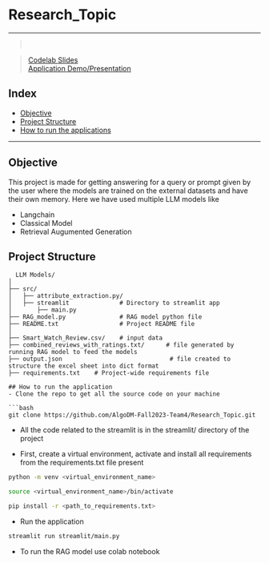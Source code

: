 # Research_Topic
----- 
> <br>

> [Codelab Slides]() <br>
> [Application Demo/Presentation]() <br>

## Index
  - [Objective](#objective)
  - [Project Structure](#project-structure)
  - [How to run the applications](#how-to-run-the-application-locally)
----- 

## Objective
  This project is made for getting answering for a query or prompt given by the user where the models are trained on the external datasets and have their own memory. Here we have used multiple LLM models like
  - Langchain
  - Classical Model
  - Retrieval Augumented Generation<br>

  ## Project Structure
```
  LLM Models/
│
├── src/             
│   ├── attribute_extraction.py/
│   ├── streamlit              # Directory to streamlit app
│       ├── main.py
├── RAG_model.py               # RAG model python file
├── README.txt                 # Project README file
│
├── Smart_Watch_Review.csv/    # input data
├── combined_reviews_with_ratings.txt/      # file generated by running RAG model to feed the models
├── output.json                              # file created to structure the excel sheet into dict format 
├── requirements.txt    # Project-wide requirements file

## How to run the application
- Clone the repo to get all the source code on your machine

```bash
git clone https://github.com/AlgoDM-Fall2023-Team4/Research_Topic.git
```
- All the code related to the streamlit is in the streamlit/ directory of the project

- First, create a virtual environment, activate and install all requirements from the requirements.txt file present
```bash
python -m venv <virtual_environment_name>
```
```bash
source <virtual_environment_name>/bin/activate
```
```bash
pip install -r <path_to_requirements.txt>
```
- Run the application

```bash
streamlit run streamlit/main.py
```

- To run the RAG model use colab notebook

